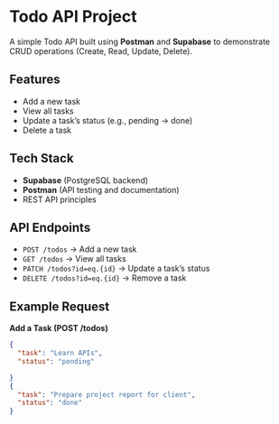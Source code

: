 # Todo API Project  

A simple Todo API built using **Postman** and **Supabase** to demonstrate CRUD operations (Create, Read, Update, Delete).  

## Features  
- Add a new task  
- View all tasks  
- Update a task’s status (e.g., pending → done)  
- Delete a task  

## Tech Stack  
- **Supabase** (PostgreSQL backend)  
- **Postman** (API testing and documentation)  
- REST API principles  

## API Endpoints  
- `POST /todos` → Add a new task  
- `GET /todos` → View all tasks  
- `PATCH /todos?id=eq.{id}` → Update a task’s status  
- `DELETE /todos?id=eq.{id}` → Remove a task  

## Example Request  
**Add a Task (POST /todos)**  
```json
{
  "task": "Learn APIs",
  "status": "pending"

}
{
  "task": "Prepare project report for client",
  "status": "done"
}



